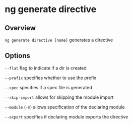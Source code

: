 <!-- Links in /docs/documentation should NOT have `.md` at the end, because they end up in our wiki at release. -->

# ng generate directive

## Overview
`ng generate directive [name]` generates a directive

## Options
`--flat` flag to indicate if a dir is created

`--prefix` specifies whether to use the prefix

`--spec` specifies if a spec file is generated

`--skip-import` allows for skipping the module import

`--module` (`-m`) allows specification of the declaring module

`--export` specifies if declaring module exports the directive
